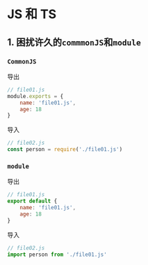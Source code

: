 # JS 和 TS

## 1. 困扰许久的`commmonJS`和`module`

### `CommonJS`

导出

```javascript
// file01.js
module.exports = {
    name: 'file01.js',
    age: 18
}
```

导入

```javascript
// file02.js
const person = require('./file01.js')
```

### `module`

导出

```javascript
// file01.js
export default {
    name: 'file01.js',
    age: 18
}
```

导入

```javascript
// file02.js
import person from './file01.js'
```

